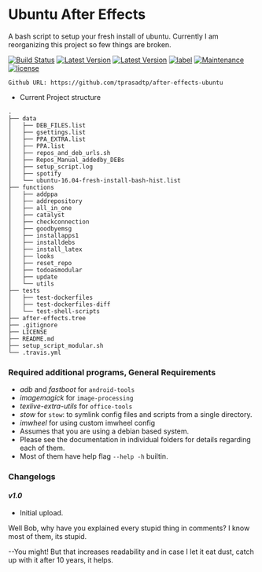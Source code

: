 # Ubuntu After Effects

A bash script to setup your fresh install of ubuntu.
Currently I am reorganizing this project so few things are broken.

[![Build Status](https://travis-ci.org/tprasadtp/after-effects-ubuntu.svg?branch=master)](https://github.com/tprasadtp/after-effects-ubuntu)
[![Latest Version](https://img.shields.io/github/release/tprasadtp/after-effects-ubuntu/all.svg?label=Latest)](https://github.com/tprasadtp/after-effects-ubuntu/releases)
[![Latest Version](https://img.shields.io/github/release/tprasadtp/after-effects-ubuntu.svg?label=Stable)](https://github.com/tprasadtp/after-effects-ubuntu/releases)
[![label](https://img.shields.io/github/issues-raw/badges/shields/website.svg)](https://github.com/tprasadtp/after-effects-ubuntu/issues)
[![Maintenance](https://img.shields.io/maintenance/yes/2017.svg)](https://github.com/tprasadtp/after-effects-ubuntu/commits/master)
[![license](https://img.shields.io/github/license/tprasadtp/after-effects-ubuntu.svg)](https://github.com/tprasadtp/after-effects-ubuntu)

` Github URL: https://github.com/tprasadtp/after-effects-ubuntu `

* Current Project structure
```
.
├── data
│   ├── DEB_FILES.list
│   ├── gsettings.list
│   ├── PPA_EXTRA.list
│   ├── PPA.list
│   ├── repos_and_deb_urls.sh
│   ├── Repos_Manual_addedby_DEBs
│   ├── setup_script.log
│   ├── spotify
│   └── ubuntu-16.04-fresh-install-bash-hist.list
├── functions
│   ├── addppa
│   ├── addrepository
│   ├── all_in_one
│   ├── catalyst
│   ├── checkconnection
│   ├── goodbyemsg
│   ├── installapps1
│   ├── installdebs
│   ├── install_latex
│   ├── looks
│   ├── reset_repo
│   ├── todoasmodular
│   ├── update
│   └── utils
├── tests
│   ├── test-dockerfiles
│   ├── test-dockerfiles-diff
│   └── test-shell-scripts
├── after-effects.tree
├── .gitignore
├── LICENSE
├── README.md
├── setup_script_modular.sh
└── .travis.yml
```



### Required additional programs, General  Requirements
- _adb_ and _fastboot_ for `android-tools`
- _imagemagick_ for `image-processing`
- _texlive-extra-utils_ for `office-tools`
- _stow_ for `stow`: to symlink config files and scripts from a single directory.
- _imwheel_ for using custom imwheel config
- Assumes that you are using a debian based system.
- Please see the documentation in individual folders for details regarding each of them.
- Most of them have help flag `--help -h` builtin.

### Changelogs


#### _v1.0_
* Initial upload.

Well Bob, why have you explained every stupid thing in comments? I know most of them, its stupid.

--You might! But that increases readability and in case I let it eat dust, catch up with it after 10 years, it helps.
